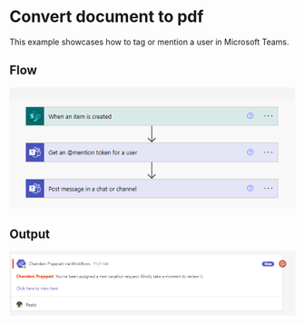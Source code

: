 # Convert document to pdf
This example showcases how to tag or mention a user in Microsoft Teams.

## Flow

![Tems Flow](TemsFlow.png)

## Output

![Teams Output](TeamsOutput.png)
